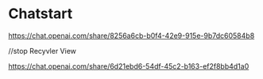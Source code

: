 # Chatstart


https://chat.openai.com/share/8256a6cb-b0f4-42e9-915e-9b7dc60584b8

//stop Recyvler View 

https://chat.openai.com/share/6d21ebd6-54df-45c2-b163-ef2f8bb4d1a0
